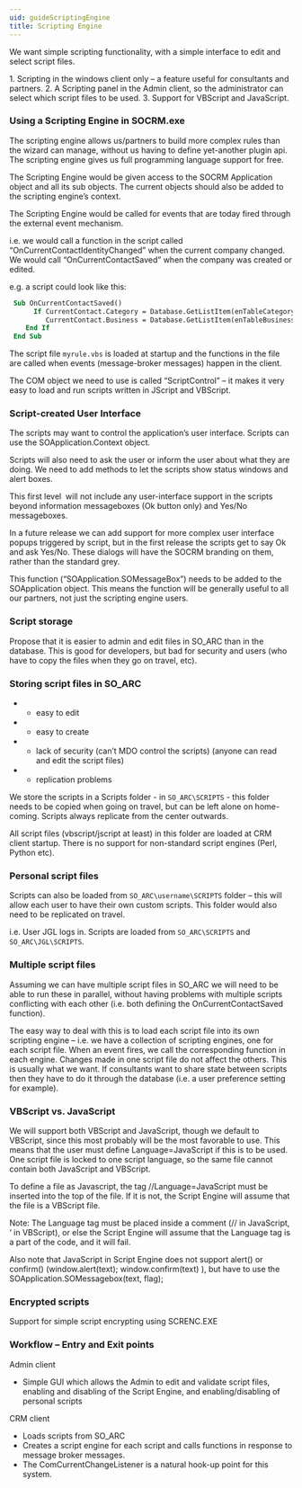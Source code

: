 ```yaml
---
uid: guideScriptingEngine
title: Scripting Engine
---
```


We want simple scripting functionality, with a simple interface to edit and select script files.

1. Scripting in the windows client only – a feature useful for consultants and partners.
2. A Scripting panel in the Admin client, so the administrator can select which script files to be used.
3. Support for VBScript and JavaScript.

### Using a Scripting Engine in SOCRM.exe

The scripting engine allows us/partners to build more complex rules than the wizard can manage, without us having to define yet-another plugin api. The scripting engine gives us full programming language support for free.

The Scripting Engine would be given access to the SOCRM Application object and all its sub objects. The current objects should also be added to the scripting engine’s context.

The Scripting Engine would be called for events that are today fired through the external event mechanism.

i.e. we would call a function in the script called “OnCurrentContactIdentityChanged” when the current company changed. We would call “OnCurrentContactSaved” when the company was created or edited.

e.g. a script could look like this:

```vb
 Sub OnCurrentContactSaved()
      If CurrentContact.Category = Database.GetListItem(enTableCategory, 123) Then
         CurrentContact.Business = Database.GetListItem(enTableBusiness, 99)
    End If
 End Sub
```

The script file `myrule.vbs` is loaded at startup and the functions in the file are called when events (message-broker messages) happen in the client.

The COM object we need to use is called “ScriptControl” – it makes it very easy to load and run scripts written in JScript and VBScript.

### Script-created User Interface

The scripts may want to control the application’s user interface. Scripts can use the <see cref="IApplication.Context">SOApplication.Context</see> object.

Scripts will also need to ask the user or inform the user about what they are doing. We need to add methods to let the scripts show status windows and alert boxes.

This first level  will not include any user-interface support in the scripts beyond information messageboxes (Ok button only) and Yes/No messageboxes.

In a future release we can add support for more complex user interface popups triggered by script, but in the first release the scripts get to say Ok and ask Yes/No. These dialogs will have the SOCRM branding on them, rather than the standard grey.

This function (“SOApplication.SOMessageBox”) needs to be added to the SOApplication object. 
This means the function will be generally useful to all our partners, not just the scripting engine users.

### Script storage

Propose that it is easier to admin and edit files in SO\_ARC than in the database. This is good for developers, but bad for security and users (who have to copy the files when they go on travel, etc).

### Storing script files in SO\_ARC

* + easy to edit
* + easy to create
* - lack of security (can’t MDO control the scripts) (anyone can read and edit the script files)
* - replication problems

We store the scripts in a Scripts folder - in `SO_ARC\SCRIPTS` - this folder needs to be copied when going on travel, but can be left alone on home-coming.
Scripts always replicate from the center outwards.

All script files (vbscript/jscript at least) in this folder are loaded at CRM client startup.
There is no support for non-standard script engines (Perl, Python etc).

### Personal script files

Scripts can also be loaded from `SO_ARC\username\SCRIPTS` folder – this will allow each user to have their own custom scripts. This folder would also need to be replicated on travel.

i.e. User JGL logs in. Scripts are loaded from `SO_ARC\SCRIPTS` and `SO_ARC\JGL\SCRIPTS`.

### Multiple script files

Assuming we can have multiple script files in SO\_ARC we will need to be able to run these in parallel, without having problems with multiple scripts conflicting with each other (i.e. both defining the OnCurrentContactSaved function).

The easy way to deal with this is to load each script file into its own scripting engine – i.e. we have a collection of scripting engines, one for each script file. When an event fires, we call the corresponding function in each engine. Changes made in one script file do not affect the others. This is usually what we want. If consultants want to share state between scripts then they have to do it through the database (i.e. a user preference setting for example).

### VBScript vs. JavaScript

We will support both VBScript and JavaScript, though we default to VBScript, since this most probably will be the most favorable to use. 
This means that the user must define Language=JavaScript if this is to be used. One script file is locked to one script language, so the same file cannot contain both JavaScript and VBScript.

To define a file as Javascript, the tag //Language=JavaScript must be inserted into the top of the file. If it is not, the Script Engine will assume that the file is a VBScript file. 

Note: The Language tag must be placed inside a comment (// in JavaScript, ‘ in VBScript), or else the Script Engine will assume that the Language tag is a part of the code, and it will fail.

Also note that JavaScript in Script Engine does not support alert() or confirm() (window.alert(text); window.confirm(text) ), but have to use the SOApplication.SOMessagebox(text, flag);

### Encrypted scripts

Support for simple script encrypting using SCRENC.EXE

### Workflow – Entry and Exit points

Admin client

* Simple GUI which allows the Admin to edit and validate script files, enabling and disabling of the Script Engine, and enabling/disabling of personal scripts

CRM client

* Loads scripts from SO\_ARC
* Creates a script engine for each script and calls functions in response to message broker messages.
* The ComCurrentChangeListener is a natural hook-up point for this system.
